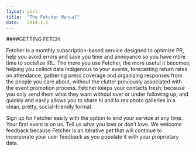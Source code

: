 ```yaml
---
layout: post
title:  "The Fetcher Manual"
date:   2014-1-1
---
```


####GETTING FETCH

Fetcher is a monthly subscription-based service designed to optimize PR, help you avoid errors and save you time and annoyance so you have more time to socialize IRL. The more you use Fetcher, the more useful it becomes; helping you collect data indigenous to your events, forecasting return rates on attendance, gathering press coverage and organizing responses from the people you care about, without the clutter previously associated with the event promotion process. Fetcher keeps your contacts fresh; because you only send them what they want without over or under following up; and quickly and easily allows you to share hi and lo res photo galleries in a clean, pretty, social-friendly format.

Sign up for Fetcher easily with the option to end your service at any time. Your first event is on us. Tell us what you love or don’t love. We welcome feedback because Fetcher is an iterative pet that will continue to incorporate your user feedback as you populate it with your proprietary data.
